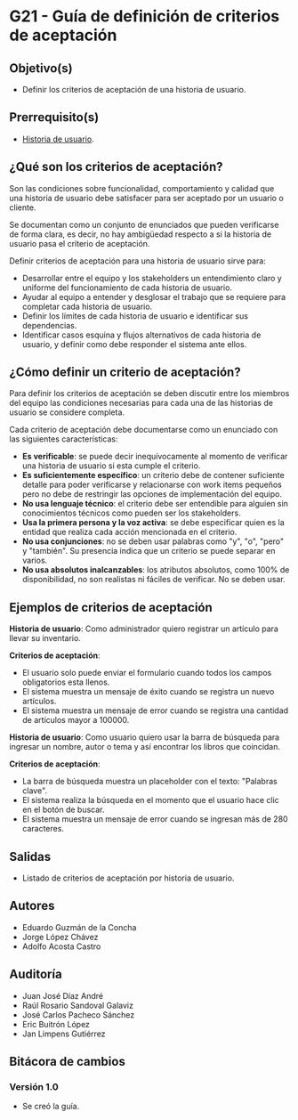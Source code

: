 # G21 - Guía de definición de criterios de aceptación

## Objetivo(s)

- Definir los criterios de aceptación de una historia de usuario.

## Prerrequisito(s)

- [Historia de usuario](../procesos/P05-proceso-requisitos).

## ¿Qué son los criterios de aceptación?

Son las condiciones sobre funcionalidad, comportamiento y calidad que una historia de usuario debe satisfacer para ser aceptado por un usuario o cliente.

Se documentan como un conjunto de enunciados que pueden verificarse de forma clara, es decir, no hay ambigüedad respecto a si la historia de usuario pasa el criterio de aceptación.

Definir criterios de aceptación para una historia de usuario sirve para:

- Desarrollar entre el equipo y los stakeholders un entendimiento claro y uniforme del funcionamiento de cada historia de usuario.
- Ayudar al equipo a entender y desglosar el trabajo que se requiere para completar cada historia de usuario.
- Definir los límites de cada historia de usuario e identificar sus dependencias.
- Identificar casos esquina y flujos alternativos de cada historia de usuario, y definir como debe responder el sistema ante ellos.

## ¿Cómo definir un criterio de aceptación?

Para definir los criterios de aceptación se deben discutir entre los miembros del equipo las condiciones necesarias para cada una de las historias de usuario se considere completa.

Cada criterio de aceptación debe documentarse como un enunciado con las siguientes características:

- **Es verificable**: se puede decir inequívocamente al momento de verificar una historia de usuario si esta cumple el criterio.
- **Es suficientemente específico**: un criterio debe de contener suficiente detalle para poder verificarse y relacionarse con work items pequeños pero no debe de restringir las opciones de implementación del equipo.
- **No usa lenguaje técnico**: el criterio debe ser entendible para alguien sin conocimientos técnicos como pueden ser los stakeholders.
- **Usa la primera persona y la voz activa**: se debe especificar quien es la entidad que realiza cada acción mencionada en el criterio.
- **No usa conjunciones**: no se deben usar palabras como "y", "o", "pero" y "también". Su presencia indica que un criterio se puede separar en varios.
- **No usa absolutos inalcanzables**: los atributos absolutos, como 100% de disponibilidad, no son realistas ni fáciles de verificar. No se deben usar.

## Ejemplos de criterios de aceptación

**Historia de usuario**: Como administrador quiero registrar un artículo para llevar su inventario.

**Criterios de aceptación**:

<ul>
    <li>El usuario solo puede enviar el formulario cuando todos los campos obligatorios esta llenos.</li>
    <li>El sistema muestra un mensaje de éxito cuando se registra un nuevo artículos.</li>
    <li>El sistema muestra un mensaje de error cuando se registra una cantidad de artículos mayor a 100000.</li>
</ul>

**Historia de usuario**: Como usuario quiero usar la barra de búsqueda para ingresar un nombre, autor o tema y así encontrar los libros que coincidan.

**Criterios de aceptación**:

<ul>
    <li>La barra de búsqueda muestra un placeholder con el texto: "Palabras clave".</li>
    <li>El sistema realiza la búsqueda en el momento que el usuario hace clic en el botón de buscar.</li>
    <li>El sistema muestra un mensaje de error cuando se ingresan más de 280 caracteres.</li>
</ul>

## Salidas

- Listado de criterios de aceptación por historia de usuario.

## Autores

- Eduardo Guzmán de la Concha
- Jorge López Chávez
- Adolfo Acosta Castro

## Auditoría

- Juan José Díaz André
- Raúl Rosario Sandoval Galaviz
- José Carlos Pacheco Sánchez
- Eric Buitrón López
- Jan Limpens Gutiérrez

## Bitácora de cambios

### Versión 1.0

- Se creó la guía.

